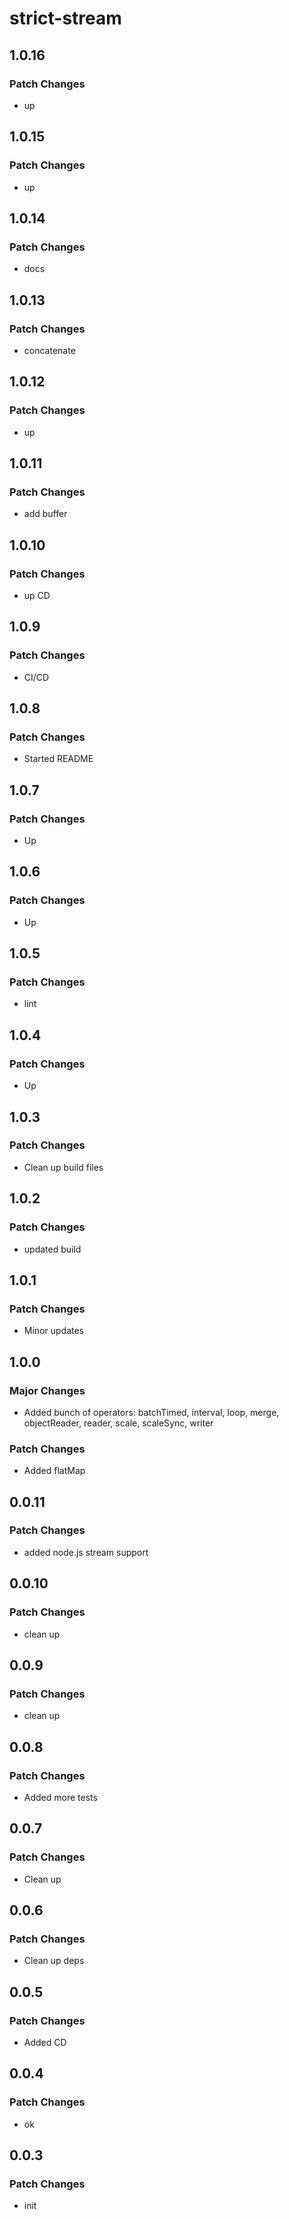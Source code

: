 # strict-stream

## 1.0.16

### Patch Changes

- up

## 1.0.15

### Patch Changes

- up

## 1.0.14

### Patch Changes

- docs

## 1.0.13

### Patch Changes

- concatenate

## 1.0.12

### Patch Changes

- up

## 1.0.11

### Patch Changes

- add buffer

## 1.0.10

### Patch Changes

- up CD

## 1.0.9

### Patch Changes

- CI/CD

## 1.0.8

### Patch Changes

- Started README

## 1.0.7

### Patch Changes

- Up

## 1.0.6

### Patch Changes

- Up

## 1.0.5

### Patch Changes

- lint

## 1.0.4

### Patch Changes

- Up

## 1.0.3

### Patch Changes

- Clean up build files

## 1.0.2

### Patch Changes

- updated build

## 1.0.1

### Patch Changes

- Minor updates

## 1.0.0

### Major Changes

- Added bunch of operators: batchTimed, interval, loop, merge, objectReader, reader, scale, scaleSync, writer

### Patch Changes

- Added flatMap

## 0.0.11

### Patch Changes

- added node.js stream support

## 0.0.10

### Patch Changes

- clean up

## 0.0.9

### Patch Changes

- clean up

## 0.0.8

### Patch Changes

- Added more tests

## 0.0.7

### Patch Changes

- Clean up

## 0.0.6

### Patch Changes

- Clean up deps

## 0.0.5

### Patch Changes

- Added CD

## 0.0.4

### Patch Changes

- ok

## 0.0.3

### Patch Changes

- init
